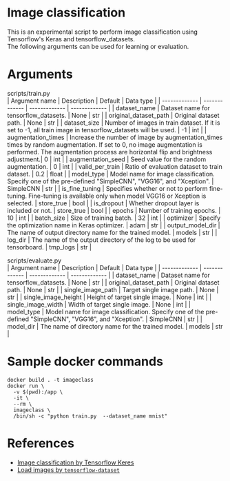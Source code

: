 # Image classification
This is an experimental script to perform image classification using Tensorflow's Keras and tensorflow_datasets.  
The following arguments can be used for learning or evaluation.  

# Arguments
scripts/train.py  
| Argument name | Description | Default | Data type |
| ------------- | ------------- | ------------- | ------------- |
| dataset_name | Dataset name for tensorflow_datasets. | None | str |
| original_dataset_path | Original dataset path. | None | str |
| dataset_size | Number of images in train dataset. If it is set to -1, all train image in tensorflow_datasets will be used. | -1 | int |
| augmentation_times | Increase the number of image by augmentation_times times by random augmentation. If set to 0, no image augmentation is performed. The augmentation process are horizontal flip and brightness adjustment.| 0 | int |
| augmentation_seed | Seed value for the random augmentation. | 0 | int |
| valid_per_train | Ratio of evaluation dataset to train dataset. | 0.2 | float |
| model_type | Model name for image classification. Specify one of the pre-defined "SimpleCNN", "VGG16", and "Xception". | SimpleCNN | str |
| is_fine_tuning | Specifies whether or not to perform fine-tuning. Fine-tuning is available only when model VGG16 or Xception is selected. | store_true | bool |
| is_dropout | Whether dropout layer is included or not. | store_true | bool |
| epochs | Number of training epochs. | 10 | int |
| batch_size | Size of training batch. | 32 | int |
| optimizer | Specify the optimization name in Keras optimizer. | adam | str |
| output_model_dir |  The name of output directory name for the trained model. | models | str |
| log_dir | The name of the output directory of the log to be used for tensorboard. | tmp_logs | str |

scripts/evaluate.py  
| Argument name | Description | Default | Data type |
| ------------- | ------------- | ------------- | ------------- |
| dataset_name | Dataset name for tensorflow_datasets. | None | str |
| original_dataset_path | Original dataset path. | None | str |
| single_image_path | Target single image path. | None | str |
| single_image_height | Height of target single image. | None | int |
| single_image_width | Width of target single image. | None | int |
| model_type | Model name for image classification. Specify one of the pre-defined "SimpleCNN", "VGG16", and "Xception". | SimpleCNN | str |
| model_dir |  The name of directory name for the trained model. | models | str |

# Sample docker commands
```
docker build . -t imageclass
docker run \
  -v $(pwd):/app \
  -it \
  --rm \
  imageclass \
  /bin/sh -c "python train.py  --dataset_name mnist"
```

# References
- [Image classification by Tensorflow Keres](https://www.tensorflow.org/tutorials/images/classification)
- [Load images by `tensorflow-dataset`](https://www.tensorflow.org/tutorials/load_data/images)
